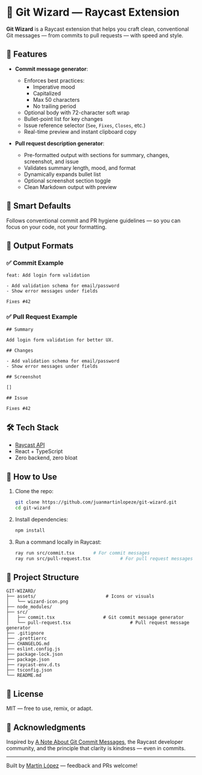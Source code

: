# 🔮 Git Wizard — Raycast Extension

**Git Wizard** is a Raycast extension that helps you craft clean, conventional Git messages — from commits to pull requests — with speed and style.

## 🚀 Features

- **Commit message generator**:

  - Enforces best practices:
    - Imperative mood
    - Capitalized
    - Max 50 characters
    - No trailing period
  - Optional body with 72-character soft wrap
  - Bullet-point list for key changes
  - Issue reference selector (`See`, `Fixes`, `Closes`, etc.)
  - Real-time preview and instant clipboard copy

- **Pull request description generator**:
  - Pre-formatted output with sections for summary, changes, screenshot, and issue
  - Validates summary length, mood, and format
  - Dynamically expands bullet list
  - Optional screenshot section toggle
  - Clean Markdown output with preview

## 🧠 Smart Defaults

Follows conventional commit and PR hygiene guidelines — so you can focus on your code, not your formatting.

## 💬 Output Formats

### ✅ Commit Example

```
feat: Add login form validation

- Add validation schema for email/password
- Show error messages under fields

Fixes #42
```

### ✅ Pull Request Example

```
## Summary

Add login form validation for better UX.

## Changes

- Add validation schema for email/password
- Show error messages under fields

## Screenshot

[]

## Issue

Fixes #42
```

## 🛠 Tech Stack

- [Raycast API](https://developers.raycast.com/)
- React + TypeScript
- Zero backend, zero bloat

## 🧪 How to Use

1. Clone the repo:

   ```bash
   git clone https://github.com/juanmartinlopeze/git-wizard.git
   cd git-wizard
   ```

2. Install dependencies:

   ```bash
   npm install
   ```

3. Run a command locally in Raycast:

   ```bash
   ray run src/commit.tsx       # For commit messages
   ray run src/pull-request.tsx           # For pull request messages
   ```

## 📁 Project Structure

```
GIT-WIZARD/
├── assets/                          # Icons or visuals
│   └── wizard-icon.png
├── node_modules/
├── src/
│   ├── commit.tsx                  # Git commit message generator
│   └── pull-request.tsx                      # Pull request message generator
├── .gitignore
├── .prettierrc
├── CHANGELOG.md
├── eslint.config.js
├── package-lock.json
├── package.json
├── raycast-env.d.ts
├── tsconfig.json
└── README.md
```

## 📜 License

MIT — free to use, remix, or adapt.

## 🙌 Acknowledgments

Inspired by [A Note About Git Commit Messages](https://tbaggery.com/2008/04/19/a-note-about-git-commit-messages.html), the Raycast developer community, and the principle that clarity is kindness — even in commits.

---

Built by [Martín López](https://github.com/juanmartinlopeze) — feedback and PRs welcome!
